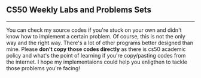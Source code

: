 ## CS50 Weekly Labs and Problems Sets

---

You can check my source codes if you're stuck on your own and didn't know how to implement a certain problem. Of course, this is not the only way and the right way. There's a lot of other programs better designed than mine. Please **don't copy those codes directly** as there is cs50 academic policy and what's the point of learning if you're copy/pasting codes from the internet. I hope my implementaions could help you enligthen to tackle those problems you're facing!
